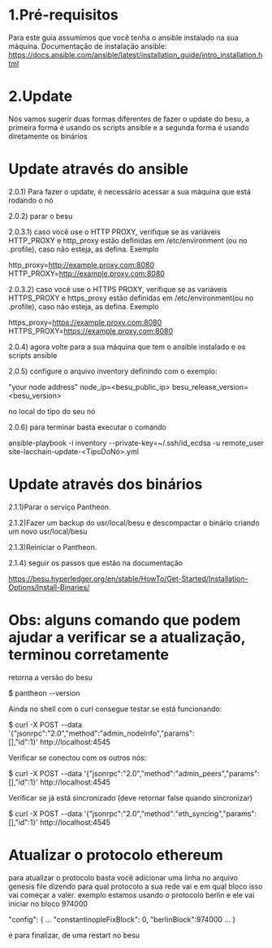 


# 1.Pré-requisitos 
Para este guia assumimos que você tenha o ansible instalado na sua máquina.
Documentação de instalação ansible: https://docs.ansible.com/ansible/latest/installation_guide/intro_installation.html

# 2.Update

Nós vamos sugerir duas formas diferentes de fazer o update do  besu, a primeira forma é usando os scripts ansible e a segunda forma é usando diretamente os binários 

# Update através do ansible 

2.0.1) Para fazer o update, é necessário acessar a sua máquina que está rodando o nó

2.0.2) parar o besu

2.0.3.1) caso você use o HTTP PROXY, verifique se as variáveis HTTP_PROXY e http_proxy  estão definidas em /etc/environment (ou no .profile), caso não esteja, as defina.
Exemplo 

http_proxy=http://example.proxy.com:8080
HTTP_PROXY=http://example.proxy.com:8080

2.0.3.2) caso você use o HTTPS PROXY, verifique se as variáveis HTTPS_PROXY e https_proxy  estão definidas em /etc/environment(ou no .profile), caso não esteja, as defina.
Exemplo 

https_proxy=https://example.proxy.com:8080
HTTPS_PROXY=https://example.proxy.com:8080

2.0.4) agora volte para a sua máquina que tem o ansible instalado e os scripts  ansible

2.0.5) configure o arquivo inventory definindo com o exemplo:

"your node address"  node_ip=<besu_public_ip>  besu_release_version=<besu_version>
 
no local do tipo do seu nó 
 
2.0.6) para terminar basta executar o comando
 
ansible-playbook -i inventory --private-key=~/.ssh/id_ecdsa -u remote_user site-lacchain-update-<TipoDoNó>.yml 

# Update através dos binários 

2.1.1)Parar o serviço Pantheon.

2.1.2)Fazer um backup do usr/local/besu e descompactar o binário criando um  novo usr/local/besu

2.1.3)Reiniciar o Pantheon.

2.1.4) seguir os passos que estão na documentação

https://besu.hyperledger.org/en/stable/HowTo/Get-Started/Installation-Options/Install-Binaries/


# Obs: alguns comando que podem ajudar a verificar se a atualização, terminou corretamente 

retorna a versão do besu

$ pantheon --version

Ainda no shell com o curl consegue testar se está funcionando:
 
$ curl -X POST --data '{"jsonrpc":"2.0","method":"admin_nodeInfo","params":[],"id":1}' http://localhost:4545
 
Verificar se conectou com os outros nós:
 
$ curl -X POST --data '{"jsonrpc":"2.0","method":"admin_peers","params":[],"id":1}' http://localhost:4545
 
Verificar se já está sincronizado (deve retornar false quando sincronizar)

$ curl -X POST --data '{"jsonrpc":"2.0","method":"eth_syncing","params":[],"id":1}' http://localhost:4545


# Atualizar o protocolo ethereum
para atualizar o protocolo basta você adicionar uma linha no arquivo genesis file dizendo para qual protocolo a sua rede vai e
em qual bloco isso vai começar a valer. exemplo estamos usando o protocolo berlin e ele vai iniciar no bloco 974000
 
"config": {
     ...
    "constantinopleFixBlock": 0,
    "berlinBlock":974000
    ...
}

e para finalizar, de uma restart no besu 
